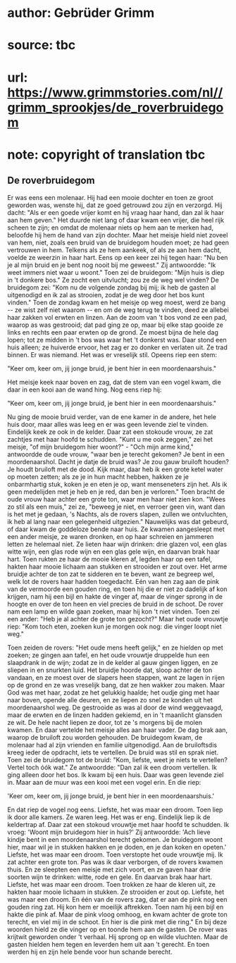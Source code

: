 # author: Gebrüder Grimm
# source: tbc
# url: https://www.grimmstories.com/nl//grimm_sprookjes/de_roverbruidegom
# note: copyright of translation tbc

## De roverbruidegom 

Er was eens een molenaar. Hij had een mooie dochter en toen ze groot
geworden was, wenste hij, dat ze goed getrouwd zou zijn en verzorgd. Hij
dacht: "Als er een goede vrijer komt en hij vraag haar hand, dan zal ik
haar aan hem geven." Het duurde niet lang of daar kwam een vrijer, die
heel rijk scheen te zijn; en omdat de molenaar niets op hem aan te
merken had, beloofde hij hem de hand van zijn dochter. Maar het meisje
hield niet zoveel van hem, niet, zoals een bruid van de bruidegom houden
moet; ze had geen vertrouwen in hem. Telkens als ze hem aankeek, of als
ze aan hem dacht, voelde ze weerzin in haar hart. Eens op een keer zei
hij tegen haar: "Nu ben je al mijn bruid en je bent nog nooit bij me
geweest." Zij antwoordde: "Ik weet immers niet waar u woont." Toen
zei de bruidegom: "Mijn huis is diep in 't donkere bos." Ze zocht een
uitvlucht; zou ze de weg wel vinden? De bruidegom zei: "Kom nu de
volgende zondag bij mij; ik heb de gasten al uitgenodigd en ik zal as
strooien, zodat je de weg door het bos kunt vinden." Toen de zondag
kwam en het meisje op weg moest, werd ze bang -- ze wist zelf niet
waarom -- en om de weg terug te vinden, deed ze allebei haar zakken vol
erwten en linzen. Aan de zoom van 't bos vond ze een pad, waarop as was
gestrooid; dat pad ging ze op, maar bij elke stap gooide ze links en
rechts een paar erwten op de grond. Ze moest bijna de hele dag lopen;
tot ze midden in 't bos was waar het 't donkerst was. Daar stond een
huis alleen; ze huiverde ervoor, het zag er zo donker en verlaten uit.
Ze trad binnen. Er was niemand. Het was er vreselijk stil. Opeens riep
een stem:

"Keer om, keer om, jij jonge bruid,
je bent hier in een moordenaarshuis."

Het meisje keek naar boven en zag, dat de stem van een vogel kwam, die
daar in een kooi aan de wand hing. Nog eens riep hij:

"Keer om, keer om, jij jonge bruid,
je bent hier in een moordenaarshuis."

Nu ging de mooie bruid verder, van de ene kamer in de andere, het hele
huis door, maar alles was leeg en er was geen levende ziel te vinden.
Eindelijk keek ze ook in de kelder. Daar zat een stokoude vrouw, ze zat
zachtjes met haar hoofd te schudden. "Kunt u me ook zeggen," zei het
meisje, "of mijn bruidegom hier woont?" - "Och mijn arme kind,"
antwoordde de oude vrouw, "waar ben je terecht gekomen? Je bent in een
moordenaarshol. Dacht je datje de bruid was? Je zou gauw bruiloft
houden? Je houdt bruiloft met de dood. Kijk maar, daar heb ik een grote
ketel water op moeten zetten; als ze je in hun macht hebben, hakken ze
je onbarmhartig stuk, koken je en eten je op, want menseneters zijn het.
Als ik geen medelijden met je heb en je red, dan ben je verloren." Toen
bracht de oude vrouw haar achter een grote ton, waar men haar niet zien
kon. "Wees zo stil als een muis," zei ze, "beweeg je niet, en verroer
geen vin, want dan is het met je gedaan, 's Nachts, als de rovers
slapen, zullen we ontvluchten, ik heb al lang naar een gelegenheid
uitgezien." Nauwelijks was dat gebeurd, of daar kwam de goddeloze bende
naar huis. Ze kwamen aangesleept met een ander meisje, ze waren dronken,
en op haar schreien en jammeren letten ze helemaal niet. Ze lieten haar
wijn drinken: drie glazen vol, een glas witte wijn, een glas rode wijn
en een glas gele wijn, en daarvan brak haar hart. Toen rukten ze haar de
mooie kleren af, legden haar op een tafel, hakten haar mooie lichaam aan
stukken en strooiden er zout over. Het arme bruidje achter de ton zat te
sidderen en te beven, want ze begreep wel, welk lot de rovers haar
hadden toegedacht. Eén van hen zag aan de pink van de vermoorde een
gouden ring, en toen hij die er niet zo dadelijk af kon krijgen, nam hij
een bijl en hakte de vinger af, maar de vinger sprong in de hoogte en
over de ton heen en viel precies de bruid in de schoot. De rover nam een
lamp en wilde gaan zoeken, maar hij kon 't niet vinden. Toen zei een
ander: "Heb je al achter de grote ton gezocht?" Maar het oude vrouwtje
riep: "Kom toch eten, zoeken kun je morgen ook nog: die vinger loopt
niet weg."

Toen zeiden de rovers: "Het oude mens heeft gelijk," en ze hielden op
met zoeken; ze gingen aan tafel, en het oude vrouwtje druppelde hun een
slaapdrank in de wijn; zodat ze in de kelder al gauw gingen liggen, en
ze sliepen in en snurkten luid. Het bruidje hoorde dat, sloop achter de
ton vandaan, en ze moest over de slapers heen stappen, want ze lagen in
rijen op de grond en ze was vreselijk bang, dat ze hen wakker zou maken.
Maar God was met haar, zodat ze het gelukkig haalde; het oudje ging met
haar naar boven, opende alle deuren, en ze liepen zo snel ze konden uit
het moordenaarshol weg. De gestrooide as was al door de wind weggevaagd,
maar de erwten en de linzen hadden gekiemd, en in 't maanlicht glansden
ze wit. De hele nacht liepen ze door, tot ze 's morgens bij de molen
kwamen. En daar vertelde het meisje alles aan haar vader. De dag brak
aan, waarop de bruiloft zou worden gehouden. De bruidegom kwam, de
molenaar had al zijn vrienden en familie uitgenodigd. Aan de
bruiloftsdis kreeg ieder de opdracht, iets te vertellen. De bruid was
stil en sprak niet. Toen zei de bruidegom tot de bruid: "Kom, liefste,
weet je niets te vertellen? Vertel toch óók wat." Ze antwoordde:
"Dan zal ik een droom vertellen. Ik ging alleen door het bos. Ik kwam
bij een huis. Daar was geen levende ziel in. Maar aan de muur was een
kooi met een vogel erin. En die riep:

'Keer om, keer om, jij jonge bruid,
je bent hier in een moordenaarshuis.'

En dat riep de vogel nog eens. Liefste, het was maar een droom. Toen
liep ik door alle kamers. Ze waren leeg. Het was er eng. Eindelijk liep
ik de keldertrap af. Daar zat een stokoud vrouwtje met haar hoofd te
schudden. Ik vroeg: 'Woont mijn bruidegom hier in huis?' Zij
antwoordde: 'Ach lieve kindje bent in een moordenaarshol terecht
gekomen. Je bruidegom woont hier, maar wil je in stukken hakken en je
doden, en je dan koken en opeten.' Liefste, het was maar een droom.
Toen verstopte het oude vrouwtje mij. Ik zat achter een grote ton. Pas
was ik daar verborgen, of de rovers kwamen thuis. En ze sleepten een
meisje met zich voort, en ze gaven haar drie soorten wijn te drinken:
witte, rode en gele. En daarvan brak haar hart. Liefste, het was maar
een droom. Toen trokken ze haar de kleren uit, ze hakten haar mooie
lichaam in stukken. Ze strooiden er zout op. Liefste, het was maar een
droom. En één van de rovers zag, dat er aan de pink nog een gouden ring
zat. Hij kon hem er moeilijk aftrekken. Toen nam hij een bijl en hakte
die pink af. Maar de pink vloog omhoog, en kwam achter de grote ton
terecht, en viel mij in de schoot. En hier is die pink met die ring."
En bij deze woorden hield ze die vinger op en toonde hem aan de gasten.
De rover was krijtwit geworden onder 't verhaal. Hij sprong op en wilde
vluchten. Maar de gasten hielden hem tegen en leverden hem uit aan 't
gerecht. En toen werden hij en zijn hele bende voor hun schande berecht.
